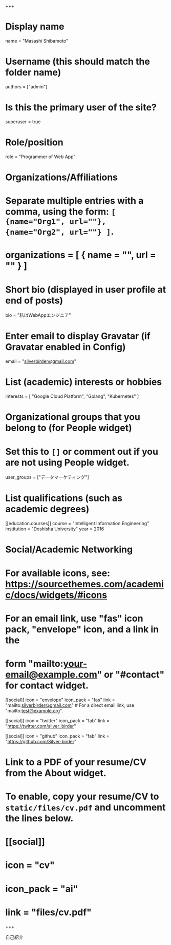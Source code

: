 +++
# Display name
name = "Masashi Shibamoto"

# Username (this should match the folder name)
authors = ["admin"]

# Is this the primary user of the site?
superuser = true

# Role/position
role = "Programmer of Web App"

# Organizations/Affiliations
#   Separate multiple entries with a comma, using the form: `[ {name="Org1", url=""}, {name="Org2", url=""} ]`.
# organizations = [ { name = "", url = "" } ]

# Short bio (displayed in user profile at end of posts)
bio = "私はWebAppエンジニア"

# Enter email to display Gravatar (if Gravatar enabled in Config)
email = "silverbirder@gmail.com"

# List (academic) interests or hobbies
interests = [
  "Google Cloud Platform",
  "Golang",
  "Kubernetes"
]

# Organizational groups that you belong to (for People widget)
#   Set this to `[]` or comment out if you are not using People widget.
user_groups = ["データマーケティング"]

# List qualifications (such as academic degrees)
[[education.courses]]
  course = "Intelligent Information Engineering"
  institution = "Doshisha University"
  year = 2016

# Social/Academic Networking
# For available icons, see: https://sourcethemes.com/academic/docs/widgets/#icons
#   For an email link, use "fas" icon pack, "envelope" icon, and a link in the
#   form "mailto:your-email@example.com" or "#contact" for contact widget.

[[social]]
  icon = "envelope"
  icon_pack = "fas"
  link = "mailto:silverbirder@gmail.com"  # For a direct email link, use "mailto:test@example.org".

[[social]]
  icon = "twitter"
  icon_pack = "fab"
  link = "https://twitter.com/silver_birder"

[[social]]
  icon = "github"
  icon_pack = "fab"
  link = "https://github.com/Silver-birder"

# Link to a PDF of your resume/CV from the About widget.
# To enable, copy your resume/CV to `static/files/cv.pdf` and uncomment the lines below.
# [[social]]
#   icon = "cv"
#   icon_pack = "ai"
#   link = "files/cv.pdf"

+++

自己紹介
